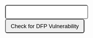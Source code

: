 <style>
    
    .input-lg {
    height: 46px;
    padding: 10px 16px;
    font-size: 18px;
    line-height: 1.3333333;
    border-radius: 6px;
}
</style>

<form method="get" action="https://3xaar5y426.execute-api.us-east-1.amazonaws.com/prod/dfp-vuln-checker">
    <input name="url" id="url" class="input-lg"/>
    <input type="submit" value="Check for DFP Vulnerability" class="input-lg" onclick="handleOutboundLinkClicks"/>
</form>

<!-- Global site tag (gtag.js) - Google Analytics -->
<script async src="https://www.googletagmanager.com/gtag/js?id=UA-1241000-12"></script>
<script>
  window.dataLayer = window.dataLayer || [];
  function gtag(){dataLayer.push(arguments);}
  gtag('js', new Date());

  gtag('config', 'UA-1241000-12');
  
  function handleOutboundLinkClicks(event) {
  ga('send', 'event', {
    eventCategory: 'Outbound Link',
    eventAction: 'click',
    eventLabel: event.target.href
  });
  }
</script>
